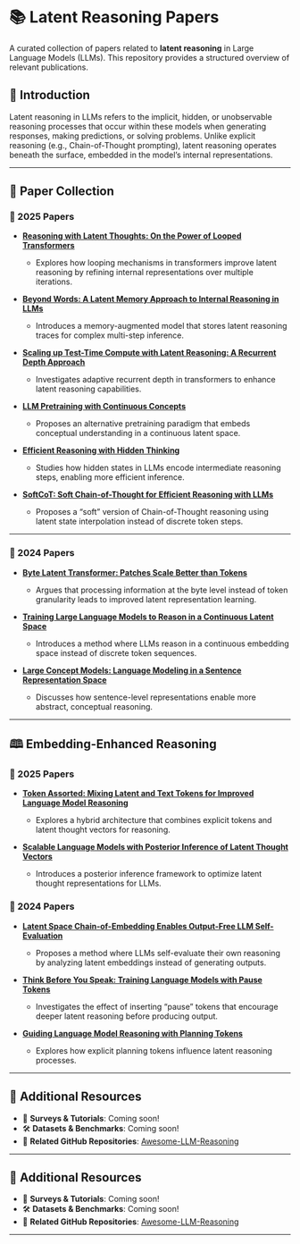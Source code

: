# 📚 Latent Reasoning Papers

A curated collection of papers related to **latent reasoning** in Large Language Models (LLMs). This repository provides a structured overview of relevant publications.

## 📌 Introduction

Latent reasoning in LLMs refers to the implicit, hidden, or unobservable reasoning processes that occur within these models when generating responses, making predictions, or solving problems. Unlike explicit reasoning (e.g., Chain-of-Thought prompting), latent reasoning operates beneath the surface, embedded in the model’s internal representations.

---

## 📂 **Paper Collection**

### **🔹 2025 Papers**


- **[Reasoning with Latent Thoughts: On the Power of Looped Transformers](https://arxiv.org/abs/2502.17416)**  
  - Explores how looping mechanisms in transformers improve latent reasoning by refining internal representations over multiple iterations.

- **[Beyond Words: A Latent Memory Approach to Internal Reasoning in LLMs](https://arxiv.org/pdf/2502.21030)**  
  - Introduces a memory-augmented model that stores latent reasoning traces for complex multi-step inference.

- **[Scaling up Test-Time Compute with Latent Reasoning: A Recurrent Depth Approach](https://arxiv.org/abs/2502.05171)**  
  - Investigates adaptive recurrent depth in transformers to enhance latent reasoning capabilities.

- **[LLM Pretraining with Continuous Concepts](https://arxiv.org/pdf/2502.08524)**  
  - Proposes an alternative pretraining paradigm that embeds conceptual understanding in a continuous latent space.

- **[Efficient Reasoning with Hidden Thinking](https://arxiv.org/pdf/2501.19201)**  
  - Studies how hidden states in LLMs encode intermediate reasoning steps, enabling more efficient inference.

- **[SoftCoT: Soft Chain-of-Thought for Efficient Reasoning with LLMs](https://arxiv.org/pdf/2502.12134)**  
  - Proposes a “soft” version of Chain-of-Thought reasoning using latent state interpolation instead of discrete token steps.

---

### **🔹 2024 Papers**


- **[Byte Latent Transformer: Patches Scale Better than Tokens](https://arxiv.org/pdf/2412.09871)**  
  - Argues that processing information at the byte level instead of token granularity leads to improved latent representation learning.

- **[Training Large Language Models to Reason in a Continuous Latent Space](https://arxiv.org/abs/2412.06769)**  
  - Introduces a method where LLMs reason in a continuous embedding space instead of discrete token sequences.

- **[Large Concept Models: Language Modeling in a Sentence Representation Space](https://ai.meta.com/research/publications/large-concept-models-language-modeling-in-a-sentence-representation-space/)**  
  - Discusses how sentence-level representations enable more abstract, conceptual reasoning.

---

## 🕮 **Embedding-Enhanced Reasoning**

### **🔹 2025 Papers**
- **[Token Assorted: Mixing Latent and Text Tokens for Improved Language Model Reasoning](https://arxiv.org/pdf/2502.03275)**  
  - Explores a hybrid architecture that combines explicit tokens and latent thought vectors for reasoning.

- **[Scalable Language Models with Posterior Inference of Latent Thought Vectors](https://arxiv.org/pdf/2502.01567)**  
  - Introduces a posterior inference framework to optimize latent thought representations for LLMs.

### **🔹 2024 Papers**
- **[Latent Space Chain-of-Embedding Enables Output-Free LLM Self-Evaluation](https://arxiv.org/pdf/2410.13640v1)**  
  - Proposes a method where LLMs self-evaluate their own reasoning by analyzing latent embeddings instead of generating outputs.

- **[Think Before You Speak: Training Language Models with Pause Tokens](https://arxiv.org/pdf/2310.02226)**  
  - Investigates the effect of inserting “pause” tokens that encourage deeper latent reasoning before producing output.

- **[Guiding Language Model Reasoning with Planning Tokens](https://arxiv.org/pdf/2310.05707)**  
  - Explores how explicit planning tokens influence latent reasoning processes.

---

## 📑 **Additional Resources**
- 📌 **Surveys & Tutorials**: Coming soon!
- 🛠️ **Datasets & Benchmarks**: Coming soon!
- 🔗 **Related GitHub Repositories**: [Awesome-LLM-Reasoning](https://github.com/atfortes/Awesome-LLM-Reasoning)

---


## 📑 **Additional Resources**
- 📌 **Surveys & Tutorials**: Coming soon!
- 🛠️ **Datasets & Benchmarks**: Coming soon!
- 🔗 **Related GitHub Repositories**: [Awesome-LLM-Reasoning](https://github.com/atfortes/Awesome-LLM-Reasoning)
---
